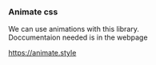 ### Animate css

We can use animations with this library. <br>
Doccumentaion needed is in the webpage

<https://animate.style>